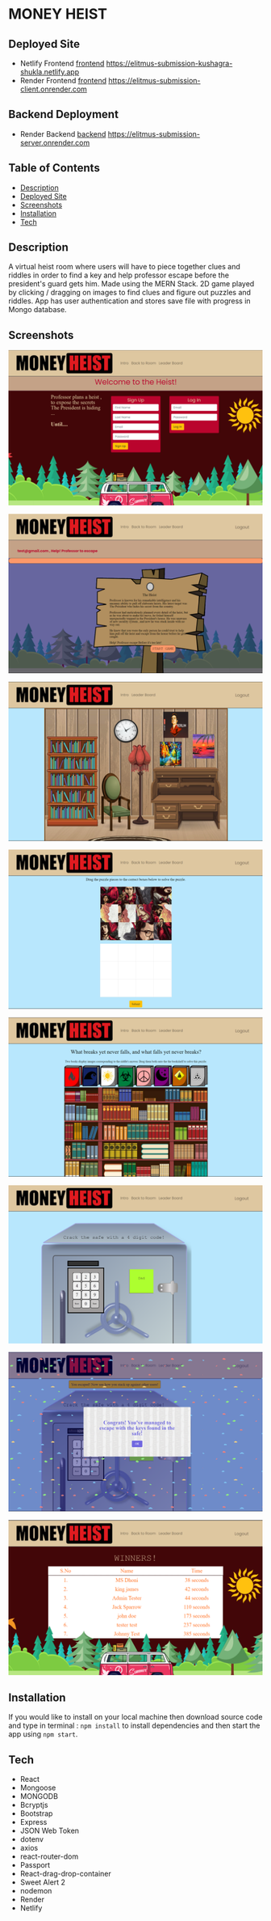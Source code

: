 # MONEY HEIST


## Deployed Site

* Netlify Frontend [frontend](https://money-heist-ks.netlify.app/) https://elitmus-submission-kushagra-shukla.netlify.app
* Render Frontend [frontend](https://elitmus-submission-client.onrender.com) https://elitmus-submission-client.onrender.com

## Backend Deployment

* Render Backend [backend](https://elitmus-submission-server.onrender.com) https://elitmus-submission-server.onrender.com

## Table of Contents

* [Description](#description)
* [Deployed Site](#deployed-site)
* [Screenshots](#screenshots)
* [Installation](#installation)
* [Tech](#tech)

## Description

A virtual heist room where users will have to piece together clues and riddles in order to find a key and help professor escape before the president's guard gets him. Made using the MERN Stack. 2D game played by clicking / dragging on images to find clues and figure out puzzles and riddles. App has user authentication and stores save file with progress in Mongo database.

## Screenshots

![Login Screen](https://github.com/SHUKLA-KUSHAGRA/E-litmus-Submission/blob/master/screenshots/home%20page.png)

![Game Info Screen](https://github.com/SHUKLA-KUSHAGRA/E-litmus-Submission/blob/master/screenshots/start%20page.png)

![Office](https://github.com/SHUKLA-KUSHAGRA/E-litmus-Submission/blob/master/screenshots/office%20page.png)

![Painting](https://github.com/SHUKLA-KUSHAGRA/E-litmus-Submission/blob/master/screenshots/painting%20page.png)

![Bookshelf](https://github.com/SHUKLA-KUSHAGRA/E-litmus-Submission/blob/master/screenshots/bookself%20page.png)

![Safe](https://github.com/SHUKLA-KUSHAGRA/E-litmus-Submission/blob/master/screenshots/vault%20page.png)

![Winning](https://github.com/SHUKLA-KUSHAGRA/E-litmus-Submission/blob/master/screenshots/winning%20page.png)

![LeaderBoard](https://github.com/SHUKLA-KUSHAGRA/E-litmus-Submission/blob/master/screenshots/leaderboard%20page.png)

## Installation

If you would like to install on your local machine then download source code and type in terminal :
` npm install ` to install dependencies and then start the app using ` npm start `.  

## Tech

* React
* Mongoose
* MONGODB
* Bcryptjs
* Bootstrap
* Express
* JSON Web Token
* dotenv
* axios
* react-router-dom
* Passport
* React-drag-drop-container
* Sweet Alert 2
* nodemon
* Render
* Netlify
